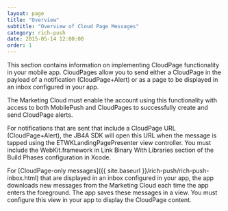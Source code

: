```yaml
---
layout: page
title: "Overview"
subtitle: "Overview of Cloud Page Messages"
category: rich-push
date: 2015-05-14 12:00:00
order: 1
---
```

This section contains information on implementing CloudPage functionality in your mobile app. CloudPages allow you to send either a CloudPage in the payload of a notification (CloudPage+Alert) or as a page to be displayed in an inbox configured in your app.

The Marketing Cloud must enable the account using this functionality with access to both MobilePush and CloudPages to successfully create and send CloudPage alerts.

For notifications that are sent that include a CloudPage URL (CloudPage+Alert), the JB4A SDK will open this URL when the message is tapped using the ETWKLandingPagePresenter view controller.  You must include the WebKit.framework in Link Binary With Libraries section of the Build Phases configuration in Xcode.  

For [CloudPage-only messages]({{ site.baseurl }}/rich-push/rich-push-inbox.html) that are displayed in an inbox configured in your app, the app downloads new messages from the Marketing Cloud each time the app enters the foreground. The app saves these messages in a view. You must configure this view in your app to display the CloudPage content.

